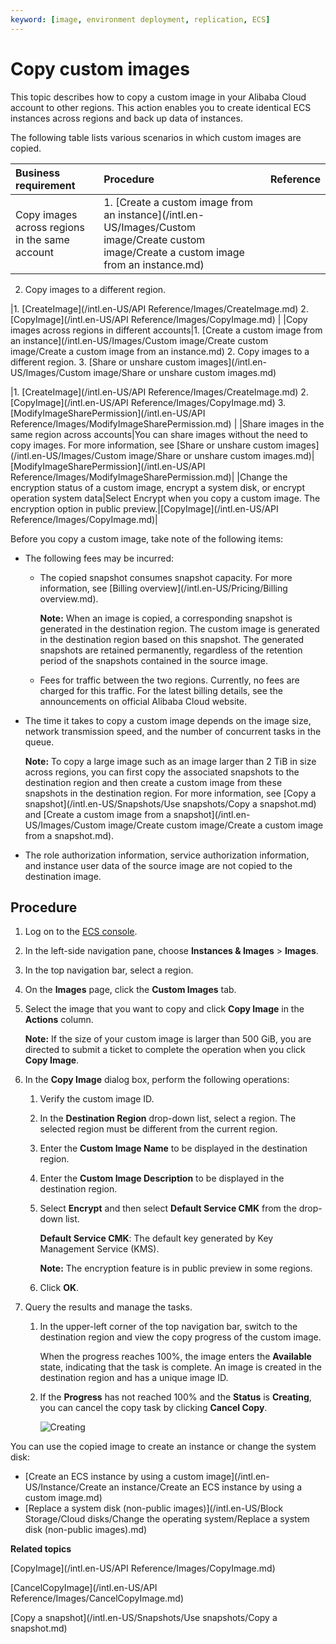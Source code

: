 ```yaml
---
keyword: [image, environment deployment, replication, ECS]
---
```


# Copy custom images

This topic describes how to copy a custom image in your Alibaba Cloud account to other regions. This action enables you to create identical ECS instances across regions and back up data of instances.

The following table lists various scenarios in which custom images are copied.

|Business requirement|Procedure|Reference|
|:-------------------|:--------|---------|
|Copy images across regions in the same account|1.  [Create a custom image from an instance](/intl.en-US/Images/Custom image/Create custom image/Create a custom image from an instance.md)
2.  Copy images to a different region.

|1.  [CreateImage](/intl.en-US/API Reference/Images/CreateImage.md)
2.  [CopyImage](/intl.en-US/API Reference/Images/CopyImage.md) |
|Copy images across regions in different accounts|1.  [Create a custom image from an instance](/intl.en-US/Images/Custom image/Create custom image/Create a custom image from an instance.md)
2.  Copy images to a different region.
3.  [Share or unshare custom images](/intl.en-US/Images/Custom image/Share or unshare custom images.md)

|1.  [CreateImage](/intl.en-US/API Reference/Images/CreateImage.md)
2.  [CopyImage](/intl.en-US/API Reference/Images/CopyImage.md)
3.  [ModifyImageSharePermission](/intl.en-US/API Reference/Images/ModifyImageSharePermission.md) |
|Share images in the same region across accounts|You can share images without the need to copy images. For more information, see [Share or unshare custom images](/intl.en-US/Images/Custom image/Share or unshare custom images.md)|[ModifyImageSharePermission](/intl.en-US/API Reference/Images/ModifyImageSharePermission.md)|
|Change the encryption status of a custom image, encrypt a system disk, or encrypt operation system data|Select Encrypt when you copy a custom image. The encryption option in public preview.|[CopyImage](/intl.en-US/API Reference/Images/CopyImage.md)|

Before you copy a custom image, take note of the following items:

-   The following fees may be incurred:
    -   The copied snapshot consumes snapshot capacity. For more information, see [Billing overview](/intl.en-US/Pricing/Billing overview.md).

        **Note:** When an image is copied, a corresponding snapshot is generated in the destination region. The custom image is generated in the destination region based on this snapshot. The generated snapshots are retained permanently, regardless of the retention period of the snapshots contained in the source image.

    -   Fees for traffic between the two regions. Currently, no fees are charged for this traffic. For the latest billing details, see the announcements on official Alibaba Cloud website.
-   The time it takes to copy a custom image depends on the image size, network transmission speed, and the number of concurrent tasks in the queue.

    **Note:** To copy a large image such as an image larger than 2 TiB in size across regions, you can first copy the associated snapshots to the destination region and then create a custom image from these snapshots in the destination region. For more information, see [Copy a snapshot](/intl.en-US/Snapshots/Use snapshots/Copy a snapshot.md) and [Create a custom image from a snapshot](/intl.en-US/Images/Custom image/Create custom image/Create a custom image from a snapshot.md).

-   The role authorization information, service authorization information, and instance user data of the source image are not copied to the destination image.

## Procedure

1.  Log on to the [ECS console](https://ecs.console.aliyun.com).

2.  In the left-side navigation pane, choose **Instances & Images** \> **Images**.

3.  In the top navigation bar, select a region.

4.  On the **Images** page, click the **Custom Images** tab.

5.  Select the image that you want to copy and click **Copy Image** in the **Actions** column.

    **Note:** If the size of your custom image is larger than 500 GiB, you are directed to submit a ticket to complete the operation when you click **Copy Image**.

6.  In the **Copy Image** dialog box, perform the following operations:

    1.  Verify the custom image ID.

    2.  In the **Destination Region** drop-down list, select a region. The selected region must be different from the current region.

    3.  Enter the **Custom Image Name** to be displayed in the destination region.

    4.  Enter the **Custom Image Description** to be displayed in the destination region.

    5.  Select **Encrypt** and then select **Default Service CMK** from the drop-down list.

        **Default Service CMK**: The default key generated by Key Management Service \(KMS\).

        **Note:** The encryption feature is in public preview in some regions.

    6.  Click **OK**.

7.  Query the results and manage the tasks.

    1.  In the upper-left corner of the top navigation bar, switch to the destination region and view the copy progress of the custom image.

        When the progress reaches 100%, the image enters the **Available** state, indicating that the task is complete. An image is created in the destination region and has a unique image ID.

    2.  If the **Progress** has not reached 100% and the **Status** is **Creating**, you can cancel the copy task by clicking **Cancel Copy**.

        ![Creating](https://static-aliyun-doc.oss-accelerate.aliyuncs.com/assets/img/en-US/8294865061/p6780.png)


You can use the copied image to create an instance or change the system disk:

-   [Create an ECS instance by using a custom image](/intl.en-US/Instance/Create an instance/Create an ECS instance by using a custom image.md)
-   [Replace a system disk \(non-public images\)](/intl.en-US/Block Storage/Cloud disks/Change the operating system/Replace a system disk (non-public images).md)

**Related topics**  


[CopyImage](/intl.en-US/API Reference/Images/CopyImage.md)

[CancelCopyImage](/intl.en-US/API Reference/Images/CancelCopyImage.md)

[Copy a snapshot](/intl.en-US/Snapshots/Use snapshots/Copy a snapshot.md)

